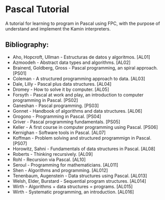 Pascal Tutorial
==============

A tutorial for learning to program in Pascal using FPC, with the purpose of understand and implement the Kamin interpreters.

Bibliography:
------------


- Aho, Hopcroft, Ullman - Estructuras de datos y algoritmos. [AL01]
- Azmoodeh - Abstract data types and algorithms. [AL02]
- Brainerd, Goldberg, Gross - Pascal programming, an spiral approach. [PS01]
- Coleman - A structured programming approach to data. [AL03]
- Dale, Lilly - Pascal plus data structures. [AL04]
- Dromey - How to solve it by computer. [AL05]
- Forsyth - Pascal at work and play, an introduction to computer programming in Pascal. [PS02]
- Ganeshan - Pascal programming. [PS03]
- Gonnet - Handbook of algorithms and data structures. [AL06]
- Grogono - Programming in Pascal. [PS04]
- Griver - Pascal programming fundamentals. [PS05]
- Keller - A first course in computer programming using Pascal. [PS06]
- Kernighan - Software tools in Pascal. [AL07]
- Koffman - Problem solving and structured programmign in Pascal. [PS07]
- Horowitz, Sahni - Fundamentals of data structures in Pascal. [AL08]
- Roberts - Thinking recursively. [AL09]
- Rohl - Recursion via Pascal. [AL10]
- Seroul - Programming for mathematicians. [AL011]
- Shen - Algorithms and programming. [AL012]
- Tenenbaum, Augenstein - Data structures using Pascal. [AL013]
- Welsh, Elder, Burstard - Sequential program structures. [AL014]
- Wirth - Algorithms + data structures = programs. [AL015]
- Wirth - Systematic programming, an introduction. [AL016]